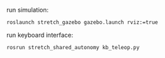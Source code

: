 run simulation:

```shell
roslaunch stretch_gazebo gazebo.launch rviz:=true
```

run keyboard interface:

```shell
rosrun stretch_shared_autonomy kb_teleop.py
```
